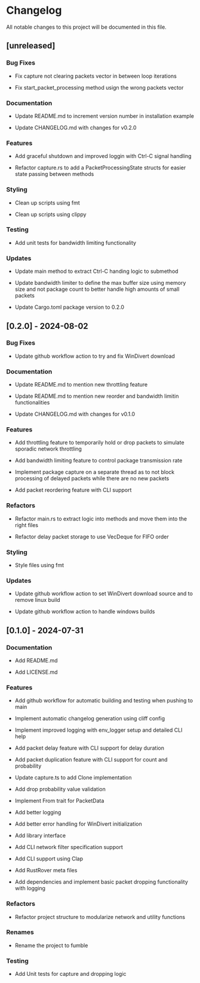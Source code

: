 # Changelog

All notable changes to this project will be documented in this file.

## [unreleased]

### Bug Fixes

- Fix capture not clearing packets vector in between loop iterations

- Fix start_packet_processing method usign the wrong packets vector


### Documentation

- Update README.md to increment version number in installation example

- Update CHANGELOG.md with changes for v0.2.0


### Features

- Add graceful shutdown and improved loggin with Ctrl-C signal handling

- Refactor capture.rs to add a PacketProcessingState structs for easier state passing between methods


### Styling

- Clean up scripts using fmt

- Clean up scripts using clippy


### Testing

- Add unit tests for bandwidth limiting functionality


### Updates

- Update main method to extract Ctrl-C handing logic to submethod

- Update bandwidth limiter to define the max buffer size using memory size and not package count to better handle high amounts of small packets

- Update Cargo.toml package version to 0.2.0


## [0.2.0] - 2024-08-02

### Bug Fixes

- Update github workflow action to try and fix WinDivert download


### Documentation

- Update README.md to mention new throttling feature

- Update README.md to mention new reorder and bandwidth limitin functionalities

- Update CHANGELOG.md with changes for v0.1.0


### Features

- Add throttling feature to temporarily hold or drop packets to simulate sporadic network throttling

- Add bandwidth limiting feature to control package transmission rate

- Implement package capture on a separate thread as to not block processing of delayed packets while there are no new packets

- Add packet reordering feature with CLI support


### Refactors

- Refactor main.rs to extract logic into methods and move them into the right files

- Refactor delay packet storage to use VecDeque for FIFO order


### Styling

- Style files using fmt


### Updates

- Update github workflow action to set WinDivert download source and to remove linux build

- Update github workflow action to handle windows builds


## [0.1.0] - 2024-07-31

### Documentation

- Add README.md

- Add LICENSE.md


### Features

- Add github workflow for automatic building and testing when pushing to main

- Implement automatic changelog generation using cliff config

- Implement improved logging with env_logger setup and detailed CLI help

- Add packet delay feature with CLI support for delay duration

- Add packet duplication feature with CLI support for count and probability

- Update capture.ts to add Clone implementation

- Add drop probability value validation

- Implement From trait for PacketData

- Add better logging

- Add better error handling for WinDivert initialization

- Add library interface

- Add CLI network filter specification support

- Add CLI support using Clap

- Add RustRover meta files

- Add dependencies and implement basic packet dropping functionality with logging


### Refactors

- Refactor project structure to modularize network and utility functions


### Renames

- Rename the project to fumble


### Testing

- Add Unit tests for capture and dropping logic


